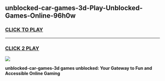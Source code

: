 
## unblocked-car-games-3d-Play-Unblocked-Games-Online-96h0w
<h3>
<a href="https://premium76.site?title=unblocked-car-games-3d&ref=24A">CLICK TO PLAY</a></h3>
<hr>

<h3>
<a href="https://premium76.site?title=unblocked-car-games-3d&ref=24A">CLICK 2 PLAY</a>
  
</h3>

<a href="https://premium76.site?title=unblocked-car-games-3d&ref=24A"><img src="https://clearcache.store/games.png"></a>


**unblocked-car-games-3d games unblocked: Your Gateway to Fun and Accessible Online Gaming**
